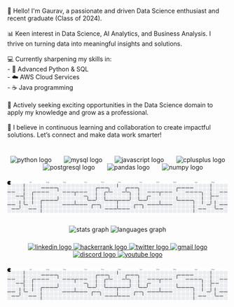 <p align="left">👋 Hello! I'm Gaurav, a passionate and driven Data Science enthusiast and recent graduate (Class of 2024). <br><br>📊 Keen interest in Data Science, AI Analytics, and Business Analysis. I thrive on turning data into meaningful insights and solutions.<br><br>💻 Currently sharpening my skills in:<br>   - 🐍 Advanced Python & SQL<br>   - ☁️ AWS Cloud Services<br>   - ☕ Java programming<br><br>🎯 Actively seeking exciting opportunities in the Data Science domain to apply my knowledge and grow as a professional.<br><br>🌟 I believe in continuous learning and collaboration to create impactful solutions. Let’s connect and make data work smarter!</p>

###

<br clear="both">

<div align="center">
  <img src="https://cdn.jsdelivr.net/gh/devicons/devicon/icons/python/python-original.svg" height="70" alt="python logo"  />
  <img width="20" />
  <img src="https://cdn.jsdelivr.net/gh/devicons/devicon/icons/mysql/mysql-original.svg" height="70" alt="mysql logo"  />
  <img width="20" />
  <img src="https://cdn.jsdelivr.net/gh/devicons/devicon/icons/javascript/javascript-original.svg" height="70" alt="javascript logo"  />
  <img width="20" />
  <img src="https://cdn.jsdelivr.net/gh/devicons/devicon/icons/cplusplus/cplusplus-original.svg" height="70" alt="cplusplus logo"  />
  <img width="20" />
  <img src="https://cdn.jsdelivr.net/gh/devicons/devicon/icons/postgresql/postgresql-original.svg" height="70" alt="postgresql logo"  />
  <img width="20" />
  <img src="https://cdn.jsdelivr.net/gh/devicons/devicon/icons/pandas/pandas-original.svg" height="70" alt="pandas logo"  />
  <img width="20" />
  <img src="https://cdn.jsdelivr.net/gh/devicons/devicon/icons/numpy/numpy-original.svg" height="70" alt="numpy logo"  />
</div>

###

<picture>
  <source media="(prefers-color-scheme: dark)" srcset="https://raw.githubusercontent.com/GauravS-7/GauravS-7/output/pacman-contribution-graph-dark.svg">
  <source media="(prefers-color-scheme: light)" srcset="https://raw.githubusercontent.com/GauravS-7/GauravS-7/output/pacman-contribution-graph.svg">
  <img alt="pacman contribution graph" src="https://raw.githubusercontent.com/GauravS-7/GauravS-7/output/pacman-contribution-graph.svg">
</picture>

###

<div align="center">
  <img src="https://github-readme-stats.vercel.app/api?username=GauravS-7&hide_title=false&hide_rank=false&show_icons=true&include_all_commits=true&count_private=true&disable_animations=false&theme=dracula&locale=en&hide_border=true&order=1&custom_title=Gaurav's%20Stats" height="149" alt="stats graph"  />
  <img src="https://github-readme-stats.vercel.app/api/top-langs?username=GauravS-7&locale=en&hide_title=false&layout=compact&card_width=320&langs_count=5&theme=dracula&hide_border=true&order=2" height="150" alt="languages graph"  />
</div>

###

<div align="center">
  <a href="https://www.linkedin.com/in/gaurav-sonawane7" target="_blank">
    <img src="https://img.shields.io/static/v1?message=LinkedIn&logo=linkedin&label=&color=0077B5&logoColor=white&labelColor=&style=for-the-badge" height="40" alt="linkedin logo"  />
  </a>
  <a href="https://www.hackerrank.com/profile/gauravpsonawane1" target="_blank">
  <img src="https://img.shields.io/static/v1?message=HackerRank&logo=hackerrank&label=&color=2EC866&logoColor=white&labelColor=&style=for-the-badge" height="40" alt="hackerrank logo"  />
  </a>
  <a href="https://x.com/itzsherlock07?t=xUwgBPd2qXX3gJAgurP89w&s=09" target="_blank">
    <img src="https://img.shields.io/static/v1?message=Twitter&logo=twitter&label=&color=1DA1F2&logoColor=white&labelColor=&style=for-the-badge" height="40" alt="twitter logo"  />
  </a>
  <a href="gauravpsonawane07@gmail.com" target="_blank">
    <img src="https://img.shields.io/static/v1?message=Gmail&logo=gmail&label=&color=D14836&logoColor=white&labelColor=&style=for-the-badge" height="40" alt="gmail logo"  />
  </a>
  <a href="https://www.discordapp.com/users/1143594451684560977" target="_blank">
    <img src="https://img.shields.io/static/v1?message=Discord&logo=discord&label=&color=7289DA&logoColor=white&labelColor=&style=for-the-badge" height="40" alt="discord logo"  />
  </a>
  <a href="https://www.youtube.com/@ItzSherlock" target="_blank">
    <img src="https://img.shields.io/static/v1?message=Youtube&logo=youtube&label=&color=FF0000&logoColor=white&labelColor=&style=for-the-badge" height="40" alt="youtube logo"  />
  </a>
</div>

###

<picture>
  <source media="(prefers-color-scheme: dark)" srcset="https://raw.githubusercontent.com/GauravS-7/GauravS-7/output/pacman-contribution-graph-dark.svg">
  <source media="(prefers-color-scheme: light)" srcset="https://raw.githubusercontent.com/GauravS-7/GauravS-7/output/pacman-contribution-graph.svg">
  <img alt="pacman contribution graph" src="https://raw.githubusercontent.com/GauravS-7/GauravS-7/output/pacman-contribution-graph.svg">
</picture>

###
